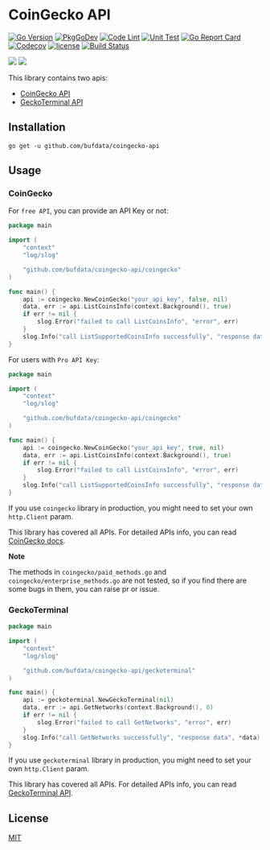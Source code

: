 # CoinGecko API

[![Go Version](https://img.shields.io/badge/go-v1.21.1-green.svg)](https://golang.org/dl/)
[![PkgGoDev](https://pkg.go.dev/badge/github.com/bufdata/coingecko-api)](https://pkg.go.dev/github.com/bufdata/coingecko-api)
[![Code Lint](https://github.com/bufdata/coingecko-api/actions/workflows/code-lint.yml/badge.svg)](https://github.com/bufdata/coingecko-api/actions/workflows/code-lint.yml)
[![Unit Test](https://github.com/bufdata/coingecko-api/actions/workflows/unit-test.yml/badge.svg)](https://github.com/bufdata/coingecko-api/actions/workflows/unit-test.yml)
[![Go Report Card](https://goreportcard.com/badge/github.com/bufdata/coingecko-api)](https://goreportcard.com/report/github.com/bufdata/coingecko-api)
[![Codecov](https://codecov.io/gh/bufdata/coingecko-api/branch/master/graph/badge.svg)](https://codecov.io/gh/bufdata/coingecko-api)
[![license](https://img.shields.io/badge/license-MIT-blue)](https://github.com/bufdata/coingecko-api/blob/main/LICENSE)
[![Build Status](https://travis-ci.com/bufdata/coingecko-api.svg?branch=main)](https://travis-ci.com/bufdata/coingecko-api)

[![](https://static.coingecko.com/s/coingecko-logo-d13d6bcceddbb003f146b33c2f7e8193d72b93bb343d38e392897c3df3e78bdd.png)](https://coingecko.com)
[![](https://www.geckoterminal.com/_next/static/media/logo_dark.6b1547fe.png)](https://www.geckoterminal.com)

This library contains two apis:

* [CoinGecko API](https://apiguide.coingecko.com/getting-started/introduction)
* [GeckoTerminal API](https://apiguide.geckoterminal.com/)

## Installation

```shell
go get -u github.com/bufdata/coingecko-api
```

## Usage

### CoinGecko

For `free API`, you can provide an API Key or not:

```go
package main

import (
	"context"
	"log/slog"

	"github.com/bufdata/coingecko-api/coingecko"
)

func main() {
	api := coingecko.NewCoinGecko("your_api_key", false, nil)
	data, err := api.ListCoinsInfo(context.Background(), true)
	if err != nil {
		slog.Error("failed to call ListCoinsInfo", "error", err)
	}
	slog.Info("call ListSupportedCoinsInfo successfully", "response data", (*data)[0])
}
```

For users with `Pro API Key`:

```go
package main

import (
	"context"
	"log/slog"

	"github.com/bufdata/coingecko-api/coingecko"
)

func main() {
	api := coingecko.NewCoinGecko("your_api_key", true, nil)
	data, err := api.ListCoinsInfo(context.Background(), true)
	if err != nil {
		slog.Error("failed to call ListCoinsInfo", "error", err)
	}
	slog.Info("call ListSupportedCoinsInfo successfully", "response data", (*data)[0])
}
```

If you use `coingecko` library in production, you might need to set your own `http.Client` param.

This library has covered all APIs. For detailed APIs info, you can read [CoinGecko docs](https://www.coingecko.com/api/documentation).

**Note**

The methods in `coingecko/paid_methods.go` and `coingecko/enterprise_methods.go` are not tested, so if you find there 
are some bugs in them, you can raise pr or issue.

### GeckoTerminal

```go
package main

import (
	"context"
	"log/slog"

	"github.com/bufdata/coingecko-api/geckoterminal"
)

func main() {
	api := geckoterminal.NewGeckoTerminal(nil)
	data, err := api.GetNetworks(context.Background(), 0)
	if err != nil {
		slog.Error("failed to call GetNetworks", "error", err)
	}
	slog.Info("call GetNetworks successfully", "response data", *data)
}
```

If you use `geckoterminal` library in production, you might need to set your own `http.Client` param.

This library has covered all APIs. For detailed APIs info, you can read [GeckoTerminal API](https://apiguide.geckoterminal.com/).

## License

[MIT](https://choosealicense.com/licenses/mit/)
